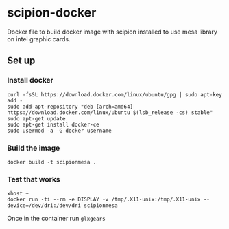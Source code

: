 # scipion-docker
Docker file to build docker image with scipion installed to use mesa library on intel graphic cards.

## Set up

### Install docker
```
curl -fsSL https://download.docker.com/linux/ubuntu/gpg | sudo apt-key add -
sudo add-apt-repository "deb [arch=amd64] https://download.docker.com/linux/ubuntu $(lsb_release -cs) stable"
sudo apt-get update
sudo apt-get install docker-ce
sudo usermod -a -G docker username
```

### Build the image
```
docker build -t scipionmesa .
```

### Test that works
```
xhost +
docker run -ti --rm -e DISPLAY -v /tmp/.X11-unix:/tmp/.X11-unix --device=/dev/dri:/dev/dri scipionmesa
```

Once in the container run `glxgears`


